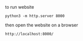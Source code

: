 to run website
```
python3 -m http.server 8000
```

then open the website on a browser
```
http://localhost:8000/
```